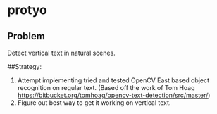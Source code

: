 # protyo


## Problem
Detect vertical text in natural scenes.


##Strategy:
 1. Attempt implementing tried and tested OpenCV East based object recognition on regular text. (Based off the work of Tom Hoag https://bitbucket.org/tomhoag/opencv-text-detection/src/master/)
 2. Figure out best way to get it working on vertical text.
 
